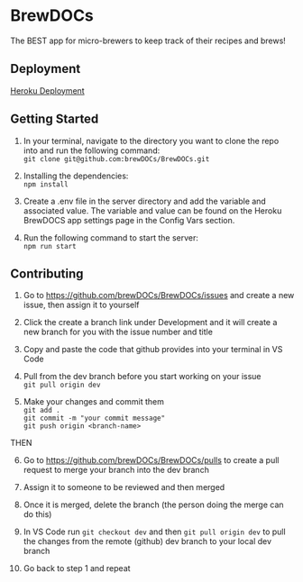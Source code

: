 # BrewDOCs

The BEST app for micro-brewers to keep track of their recipes and brews!

## Deployment

[Heroku Deployment](https://brewdocstest-9748decbee50.herokuapp.com/)

## Getting Started

1. In your terminal, navigate to the directory you want to clone the repo into and run the following command:  
   `git clone git@github.com:brewDOCs/BrewDOCs.git`

2. Installing the dependencies:  
   `npm install`

3. Create a .env file in the server directory and add the variable and associated value. The variable and value can be found on the Heroku BrewDOCS app settings page in the Config Vars section.

4. Run the following command to start the server:  
   `npm run start`

## Contributing

1. Go to https://github.com/brewDOCs/BrewDOCs/issues and create a new issue, then assign it to yourself

2. Click the create a branch link under Development and it will create a new branch for you with the issue number and title

3. Copy and paste the code that github provides into your terminal in VS Code

4. Pull from the dev branch before you start working on your issue  
   `git pull origin dev`

5. Make your changes and commit them  
   `git add .`  
   `git commit -m "your commit message"`  
   `git push origin <branch-name>`

THEN

6. Go to https://github.com/brewDOCs/BrewDOCs/pulls to create a pull request to merge your branch into the dev branch

7. Assign it to someone to be reviewed and then merged

8. Once it is merged, delete the branch (the person doing the merge can do this)

9. In VS Code run `git checkout dev` and then `git pull origin dev` to pull the changes from the remote (github) dev branch to your local dev branch

10. Go back to step 1 and repeat
